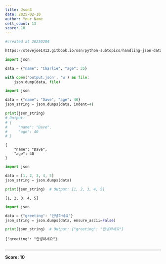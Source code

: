 ```yaml
---
title: Json3
date: 2025-02-10
author: Your Name
cell_count: 13
score: 10
---
```


```python
#created at 20250204
```


```python
https://stevejoe1412.gitbook.io/ssn/python-subtopics/handling-json-data
```


```python
import json
```


```python
data = {"name": "Charlie", "age": 35}

with open('output.json', 'w') as file:
    json.dump(data, file)
```


```python
import json
```


```python
data = {"name": "Dave", "age": 40}
json_string = json.dumps(data, indent=4)

print(json_string)  
# Output: 
# {
#     "name": "Dave",
#     "age": 40
# }
```

    {
        "name": "Dave",
        "age": 40
    }



```python
import json
```


```python
data = [1, 2, 3, 4, 5]
json_string = json.dumps(data)
```


```python
print(json_string)  # Output: [1, 2, 3, 4, 5]
```

    [1, 2, 3, 4, 5]



```python
import json
```


```python
data = {"greeting": "안녕하세요"}
json_string = json.dumps(data, ensure_ascii=False)

```


```python
print(json_string)  # Output: {"greeting": "안녕하세요"}
```

    {"greeting": "안녕하세요"}



```python

```


---
**Score: 10**